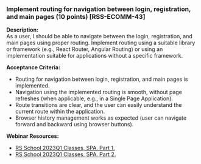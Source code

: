 ### Implement routing for navigation between login, registration, and main pages (10 points) [RSS-ECOMM-43]

**Description:**  
As a user, I should be able to navigate between the login, registration, and main pages using proper routing. Implement routing using a suitable library or framework (e.g., React Router, Angular Routing) or using an implementation suitable for applications without a specific framework.

**Acceptance Criteria:**
- Routing for navigation between login, registration, and main pages is implemented.
- Navigation using the implemented routing is smooth, without page refreshes (when applicable, e.g., in a Single Page Application).
- Route transitions are clear, and the user can easily understand the current route within the application.
- Browser history management works as expected (user can navigate forward and backward using browser buttons).

**Webinar Resources:**
- [RS School 2023Q1 Classes, SPA. Part 1.](https://www.youtube.com/watch?v=sOlzPxs_Lg4)
- [RS School 2023Q1 Classes, SPA. Part 2.](https://www.youtube.com/watch?v=njk5inZIwCc)